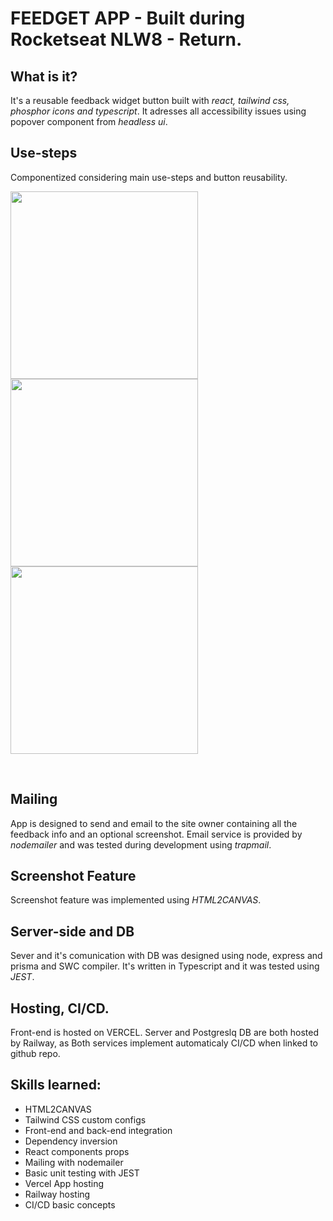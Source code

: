 # FEEDGET APP - Built during Rocketseat NLW8 - Return.

##  What is it? 
It's a reusable feedback widget button built with *react, tailwind css, phosphor icons and typescript*. It adresses all accessibility issues using popover component from *headless ui*.

## Use-steps
Componentized considering main use-steps and button reusability. <br>
<p float="left"> 
  <img height="300px" src="https://user-images.githubusercontent.com/64051560/167300061-5bce7852-607b-43cc-9568-891f3cc0a795.png" />
    <img height="300px" src="https://user-images.githubusercontent.com/64051560/167300034-95123d52-4f8a-4c19-89c8-752daa604cbe.png" />
   <img height="300px" src="https://user-images.githubusercontent.com/64051560/167300022-d73c21f2-219a-4ace-8ea7-66d2c563166c.png" />
  </p>
  
  <br>
  
## Mailing
App is designed to send and email to the site owner containing all the feedback info and an optional screenshot. Email service is provided by *nodemailer* and was tested during development using *trapmail*.

## Screenshot Feature
Screenshot feature was implemented using *HTML2CANVAS*.

## Server-side and DB
Sever and it's comunication with DB was designed using node, express and prisma and SWC compiler. It's written in Typescript and it was tested using *JEST*.

## Hosting, CI/CD.
Front-end is hosted on VERCEL. Server and Postgreslq DB are both hosted by Railway, as Both services implement automaticaly CI/CD when linked to github repo.

## Skills learned:
 - HTML2CANVAS
 - Tailwind CSS custom configs
 - Front-end and back-end integration
 - Dependency inversion
 - React components props
 - Mailing with nodemailer
 - Basic unit testing with JEST
 - Vercel App hosting 
 - Railway hosting
 - CI/CD basic concepts


